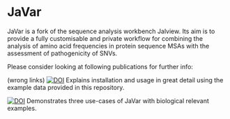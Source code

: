 # JaVar

JaVar is a fork of the sequence analysis workbench Jalview. Its aim is to provide a fully customisable and private workflow for combining the analysis of amino acid frequencies in protein sequence MSAs with the assessment of pathogenicity of SNVs.

Please consider looking at following publications for further info:

(wrong links)
[![DOI](https://zenodo.org/badge/704411927.svg)](https://zenodo.org/doi/10.5281/zenodo.12605086) 
Explains installation and usage in great detail using the example data provided in this repository.


[![DOI](https://zenodo.org/badge/704411927.svg)](https://zenodo.org/doi/10.5281/zenodo.12605086)
Demonstrates three use-cases of JaVar with biological relevant examples.

